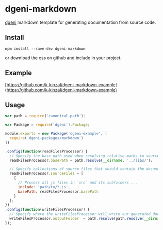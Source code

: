 # dgeni-markdown

[dgeni](https://github.com/angular/dgeni) markdown template for generating documentation from source code.

## Install

```
npm install --save-dev dgeni-markdown
```

or download the css on github and include in your project.

## Example

[https://github.com/k-kinzal/dgeni-markdown-example](https://github.com/k-kinzal/dgeni-markdown-example)

## Usage

```js
var path = require('canonical-path');

var Package = require('dgeni').Package;

module.exports = new Package('dgeni-example', [
  require('dgeni-packages/markdown')
])

.config(function(readFilesProcessor) {
  // Specify the base path used when resolving relative paths to source files
  readFilesProcessor.basePath = path.resolve(__dirname, '../libs/');

  // Specify collections of source files that should contain the documentation to extract
  readFilesProcessor.sourceFiles = [
    {
      // Process all js files in `src` and its subfolders ...
      include: 'path/to/*.js',
      basePath: readFilesProcessor.basePath
    }
  ];
})
.config(function(writeFilesProcessor) {
  // Specify where the writeFilesProcessor will write our generated doc files
  writeFilesProcessor.outputFolder  = path.resolve(path.resolve(__dirname, '..'),'./build');
});
```
